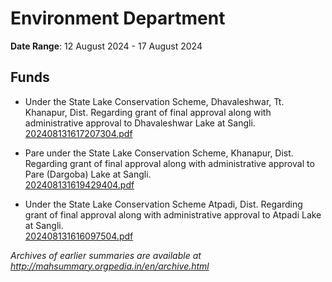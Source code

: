 # Environment Department

**Date Range**: 12 August 2024 - 17 August 2024


## Funds
- Under the State Lake Conservation Scheme, Dhavaleshwar, Tt. Khanapur, Dist. Regarding grant of final approval along with administrative approval to Dhavaleshwar Lake at Sangli.\
  [202408131617207304.pdf](https://gr.maharashtra.gov.in/Site/Upload/Government%20Resolutions/English/202408131617207304.pdf)

- Pare under the State Lake Conservation Scheme, Khanapur, Dist. Regarding grant of final approval along with administrative approval to Pare (Dargoba) Lake at Sangli.\
  [202408131619429404.pdf](https://gr.maharashtra.gov.in/Site/Upload/Government%20Resolutions/English/202408131619429404.pdf)

- Under the State Lake Conservation Scheme Atpadi, Dist. Regarding grant of final approval along with administrative approval to Atpadi Lake at Sangli.\
  [202408131616097504.pdf](https://gr.maharashtra.gov.in/Site/Upload/Government%20Resolutions/English/202408131616097504.pdf)


*Archives of earlier summaries are available at http://mahsummary.orgpedia.in/en/archive.html*